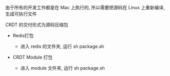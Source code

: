 
由于所有的开发工作都是在 Mac 上执行的, 所以需要把源码在 Linux 上重新编译, 生成可执行文件

CRDT 的交付形式为源码压缩包

* Redis打包
    - 进入 redis 的文件夹, 运行 sh package.sh

* CRDT Module 打包
    - 进入 module 文件夹, 运行 sh package.sh